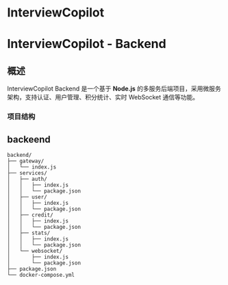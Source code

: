 # InterviewCopilot
# InterviewCopilot - Backend

## 概述

InterviewCopilot Backend 是一个基于 **Node.js** 的多服务后端项目，采用微服务架构，支持认证、用户管理、积分统计、实时 WebSocket 通信等功能。

### 项目结构


## backeend
```
backend/
├── gateway/
│   └── index.js
├── services/
│   ├── auth/
│   │   ├── index.js
│   │   └── package.json
│   ├── user/
│   │   ├── index.js
│   │   └── package.json
│   ├── credit/
│   │   ├── index.js
│   │   └── package.json
│   ├── stats/
│   │   ├── index.js
│   │   └── package.json
│   └── websocket/
│       ├── index.js
│       └── package.json
├── package.json
└── docker-compose.yml
```

